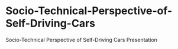 # Socio-Technical-Perspective-of-Self-Driving-Cars
Socio-Technical Perspective of Self-Driving Cars Presentation
